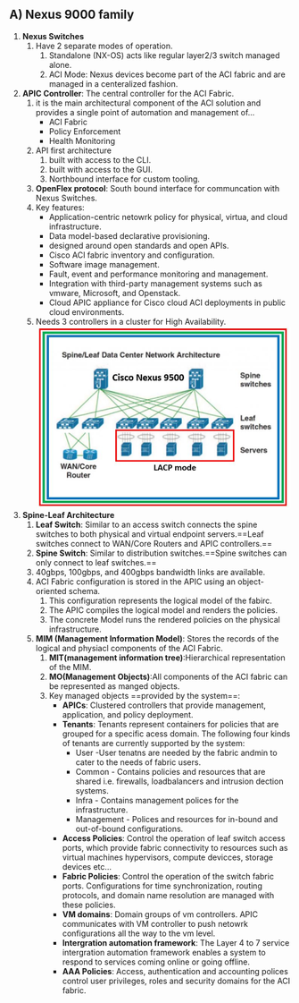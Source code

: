 ## A) Nexus 9000 family

1. **Nexus Switches**
   1. Have 2 separate modes of operation.
      1. Standalone (NX-OS) acts like regular layer2/3 switch managed alone.
      2. ACI Mode: Nexus devices become part of the ACI fabric and are managed in a centeralized fashion.
2. **APIC Controller**: The central controller for the ACI Fabric.
   1.  it is the main architectural component of the ACI solution and provides a single point of automation and management of...
       - ACI Fabric
       - Policy Enforcement
       - Health Monitoring
    2. API first architecture 
       1. built with access to the CLI.
       2. built with access to the GUI.
       3. Northbound interface for custom tooling.
    3. **OpenFlex protocol**: South bound interface for communcation with Nexus Switches.
    4. Key features:
        - Application-centric netowrk policy for physical, virtua, and cloud infrastructure.
        - Data model-based declarative provisioning.
        - designed around open standards and open APIs.
        - Cisco ACI fabric inventory and configuration.
        - Software image management.
        - Fault, event and performance monitoring and management.
        - Integration with third-party management systems such as vmware, Microsoft, and Openstack.
        - Cloud APIC appliance for Cisco cloud ACI deployments in public cloud environments. 
    5. Needs 3 controllers in a cluster for High Availability.
   ![ACI Topology](spineleaf.JPG)
3. **Spine-Leaf Architecture** 
   1. **Leaf Switch**: Similar to an access switch connects the spine switches to both physical and virtual endpoint servers.==Leaf switches connect to WAN/Core Routers and APIC controllers.==
   2. **Spine Switch**: Similar to distribution switches.==Spine switches can only connect to leaf switches.==
   3. 40gbps, 100gbps, and 400gbps bandwidth links are available.
   4. ACI Fabric configuration is stored in the APIC using an object-oriented schema.
      1. This configuration represents the logical model of the fabirc.
      2. The APIC compiles the logical model and renders the policies.
      3. The concrete Model runs the rendered policies on the physical infrastructure.
   5. **MIM (Management Information Model)**: Stores the records of the logical and physiacl components of the ACI Fabric.
      1. **MIT(management information tree)**:Hierarchical representation of the MIM.
      2. **MO(Management Objects)**:All components of the ACI fabric can be represented as manged objects.  
      3. Key managed objects ==provided by the system==:
            - **APICs**: Clustered controllers that provide management, application, and policy deployment.
            - **Tenants**: Tenants represent containers for policies that are grouped for a specific acess domain. The following four kinds of tenants are currently supported by the system:
              - User -User tenatns are needed by the fabric andmin to cater to the needs of fabric users.
              - Common - Contains policies and resources that are shared i.e. firewalls, loadbalancers and intrusion dection systems.
              - Infra - Contains management polices for the infrastructure. 
              - Management - Polices and resources for in-bound and out-of-bound configurations.
            - **Access Policies**: Control the operation of leaf switch access ports, which provide fabric connectivity to resources such as virtual machines hypervisors, compute devicces, storage devices etc...
            - **Fabric Policies**: Control the operation of the switch fabric ports. Configurations for time synchronization, routing protocols, and domain name resolution are managed with these policies.
            - **VM domains**: Domain groups of vm controllers. APIC communicates with VM controller to push netowrk configurations all the way to the vm level.
            - **Intergration automation framework**: The Layer 4 to 7 service intergration automation framework enables a system to respond to services coming online or going offline.
            - **AAA Policies**: Access, authentication and accounting polices control user privileges, roles and security domains for the ACI fabric.







































































